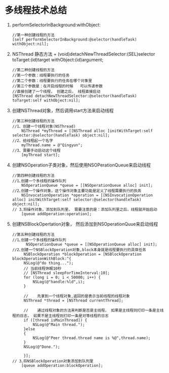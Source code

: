 # 多线程技术总结
1.  performSelectorInBackground:withObject:

	```
	//第一种创建线程的方法
    [self performSelectorInBackground:@selector(handleTask) withObject:nil];
	```
2. NSThread 静态方法 + (void)detachNewThreadSelector:(SEL)selector toTarget:(id)target withObject:(id)argument;

	```
	//第二种创建线程的方法
	//第一个参数：线程要执行的任务 
	//第二个参数：线程要执行的任务在哪个对象里 
	//第三个参数是：在开启线程的时候	可以传递参数
	//直接创建了一个线程， 创建之后， 线程直接启动
    [NSThread detachNewThreadSelector:@selector(handleTask) toTarget:self withObject:nil];
    ```
3. 创建NSThread对象，然后调用start方法来启动线程

	```
	//第三种创建线程的方法
	//1、创建一个线程对象(NSThread)
	    NSThread *myThread = [[NSThread alloc ]initWithTarget:self selector:@selector(handleTask) object:nil];
	//2、给线程起一个名字
	    myThread.name = @"Qingyun";
	//3、需要手动启动这个线程
	    [myThread start];

	```
	
4. 创建NSOperation子类对象，然后使用NSOPerationQueue来启动线程

	```
	//第四种创建线程的方法
	//1､创建一个多线程的操作队列
	    NSOperationQueue *queue = [[NSOperationQueue alloc] init];
	//2､创建一个操作对象，这个操作对象主要功能是定义了线程需要执行的执务
	    NSInvocationOperation *operation = [[NSInvocationOperation alloc] initWithTarget:self selector:@selector(handleTask) object:nil];
	// 3､将操作对象，添加到队列里， 需要注意的是：添加队列里之后，线程就开始启动
	    [queue addOperation:operation];
	``` 

5. 创建NSBlockOpertation对象， 然后添加到NSOperationQuue来启动线程

	```
	//第五种创建线程的方法
	//1､创建一个多线程的操作队列
  		  NSOperationQueue *queue = [[NSOperationQueue alloc] init];
	//2､创建一个NSBlockOperation对象,block本身就是线程要执行的具体任务
  		 NSBlockOperation *blockOperation = [NSBlockOperation blockOperationWithBlock:^{
         NSLog(@"do thing...");
         // 当前线程休眠10秒
         // [NSThread sleepForTimeInterval:10];
         for (long i = 0; i < 50000; i++) {
             NSLog(@"handle:%ld",i);
         }
       
         //    先拿到一个线程对象,返回的是表示当前线程的线程对象
         NSThread *thread = [NSThread currentThread];
       
         //    通过线程对象的方法来判断是否是主线程， 如果是主线程则打印一条是主线程的日志， 如果不是主线程则打印一条是对等线程的日志  
         if ([thread isMainThread]) {
             NSLog(@"Main thread.");
         }else
         {
             NSLog(@"Peer thread.thread name is %@",thread.name);
         }
         NSLog(@"Done.");

  		 }];
	// 3､将NSBlockOperation对象添加到队列里
	   	[queue addOperation:blockOperation];

	```
	
